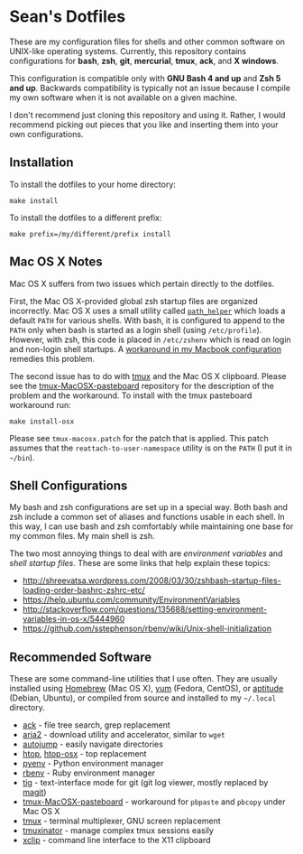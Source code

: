 Sean's Dotfiles
===============

These are my configuration files for shells and other common software on UNIX-like operating systems. Currently, this repository contains configurations for **bash**, **zsh**, **git**, **mercurial**, **tmux**, **ack**, and **X windows**.

This configuration is compatible only with **GNU Bash 4 and up** and **Zsh 5 and up**. Backwards compatibility is typically not an issue because I compile my own software when it is not available on a given machine.

I don't recommend just cloning this repository and using it. Rather, I would recommend picking out pieces that you like and inserting them into your own configurations.

Installation
------------

To install the dotfiles to your home directory:

    make install

To install the dotfiles to a different prefix:

    make prefix=/my/different/prefix install

Mac OS X Notes
--------------

Mac OS X suffers from two issues which pertain directly to the dotfiles.

First, the Mac OS X-provided global zsh startup files are organized incorrectly. Mac OS X uses a small utility called [`path_helper`][path_helper] which loads a default `PATH` for various shells. With bash, it is configured to append to the `PATH` only when bash is started as a login shell (using `/etc/profile`). However, with zsh, this code is placed in `/etc/zshenv` which is read on login and non-login shell startups. A [workaround in my Macbook configuration][macbook-chef-zsh] remedies this problem.

[path_helper]: https://developer.apple.com/library/mac/documentation/Darwin/Reference/ManPages/man8/path_helper.8.html
[macbook-chef-zsh]: https://github.com/seanfisk/macbook-chef-repo/blob/f18ba3df5439ec681dc3b59b7faedcae1fdcb9e6/cookbooks/macbook_setup/recipes/default.rb#L67

The second issue has to do with [tmux][tmux] and the Mac OS X clipboard. Please see the [tmux-MacOSX-pasteboard][tmux-macosx-pasteboard] repository for the description of the problem and the workaround. To install with the tmux pasteboard workaround run:

    make install-osx

Please see `tmux-macosx.patch` for the patch that is applied. This patch assumes that the `reattach-to-user-namespace` utility is on the `PATH` (I put it in `~/bin`).

Shell Configurations
--------------------

My bash and zsh configurations are set up in a special way. Both bash and zsh include a common set of aliases and functions usable in each shell. In this way, I can use bash and zsh comfortably while maintaining one base for my common files. My main shell is zsh.

The two most annoying things to deal with are *environment variables* and *shell startup files*. These are some links that help explain these topics:

* http://shreevatsa.wordpress.com/2008/03/30/zshbash-startup-files-loading-order-bashrc-zshrc-etc/
* https://help.ubuntu.com/community/EnvironmentVariables
* http://stackoverflow.com/questions/135688/setting-environment-variables-in-os-x/5444960
* https://github.com/sstephenson/rbenv/wiki/Unix-shell-initialization

Recommended Software
--------------------

These are some command-line utilities that I use often. They are usually installed using [Homebrew][homebrew] (Mac OS X), [yum][yum] (Fedora, CentOS), or [aptitude][aptitude] (Debian, Ubuntu), or compiled from source and installed to my `~/.local` directory.

[homebrew]: https://github.com/mxcl/homebrew
[yum]: http://yum.baseurl.org/
[aptitude]: http://wiki.debian.org/Aptitude

* [ack][ack] - file tree search, grep replacement
* [aria2][aria2] - download utility and accelerator, similar to `wget`
* [autojump][autojump] - easily navigate directories
* [htop][htop], [htop-osx][htop-osx] - top replacement
* [pyenv][pyenv] - Python environment manager
* [rbenv][rbenv] - Ruby environment manager
* [tig][tig] - text-interface mode for git (git log viewer, mostly replaced by [magit](https://github.com/magit/magit))
* [tmux-MacOSX-pasteboard][tmux-macosx-pasteboard] - workaround for `pbpaste` and `pbcopy` under Mac OS X
* [tmux][tmux] - terminal multiplexer, GNU screen replacement
* [tmuxinator][tmuxinator] - manage complex tmux sessions easily
* [xclip][xclip] - command line interface to the X11 clipboard

[ack]: http://betterthangrep.com/
[aria2]: http://aria2.sourceforge.net/
[autojump]: https://github.com/joelthelion/autojump
[htop-osx]: https://github.com/cynthia/htop-osx
[htop]: http://htop.sourceforge.net/
[pyenv]: https://github.com/yyuu/pyenv
[rbenv]: https://github.com/sstephenson/rbenv
[tig]: http://jonas.nitro.dk/tig/
[tmux-macosx-pasteboard]: https://github.com/ChrisJohnsen/tmux-MacOSX-pasteboard
[tmux]: http://tmux.sourceforge.net/
[tmuxinator]: https://github.com/aziz/tmuxinator
[xclip]: http://sourceforge.net/projects/xclip/
